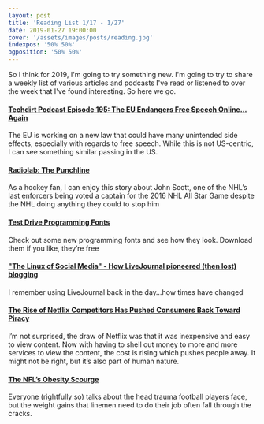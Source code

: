 ```yaml
---
layout: post
title: 'Reading List 1/17 - 1/27'
date: 2019-01-27 19:00:00
cover: '/assets/images/posts/reading.jpg'
indexpos: '50% 50%'
bgposition: '50% 50%'
---
```


So I think for 2019, I'm going to try something new. I'm going to try to share a weekly list of various articles and podcasts I've read or listened to over the week that I've found interesting. So here we go.

#### [Techdirt Podcast Episode 195: The EU Endangers Free Speech Online... Again](https://www.techdirt.com/articles/20190115/12230841398/techdirt-podcast-episode-195-eu-endangers-free-speech-online-again.shtml)

The EU is working on a new law that could have many unintended side effects, especially with regards to free speech. While this is not US-centric, I can see something similar passing in the US.

#### [Radiolab: The Punchline](https://www.wnycstudios.org/story/radiolab-punchline)

As a hockey fan, I can enjoy this story about John Scott, one of the NHL’s last enforcers being voted a captain for the 2016 NHL All Star Game despite the NHL doing anything they could to stop him

#### [Test Drive Programming Fonts](https://app.programmingfonts.org/)

Check out some new programming fonts and see how they look. Download them if you like, they’re free

#### ["The Linux of Social Media" - How LiveJournal pioneered (then lost) blogging](https://arstechnica.com/gadgets/2019/01/the-linux-of-social-media-how-livejournal-pioneered-then-lost-web-blogging/)

I remember using LiveJournal back in the day…how times have changed

#### [The Rise of Netflix Competitors Has Pushed Consumers Back Toward Piracy](https://motherboard.vice.com/en_us/article/d3q45v/bittorrent-usage-increases-netflix-streaming-sites)

I’m not surprised, the draw of Netflix was that it was inexpensive and easy to view content. Now with having to shell out money to more and more services to view the content, the cost is rising which pushes people away. It might not be right, but it’s also part of human nature.

#### [The NFL’s Obesity Scourge](https://www.nytimes.com/2019/01/17/sports/football/the-nfls-obesity-scourge.html)

Everyone (rightfully so) talks about the head trauma football players face, but the weight gains that linemen need to do their job often fall through the cracks.
